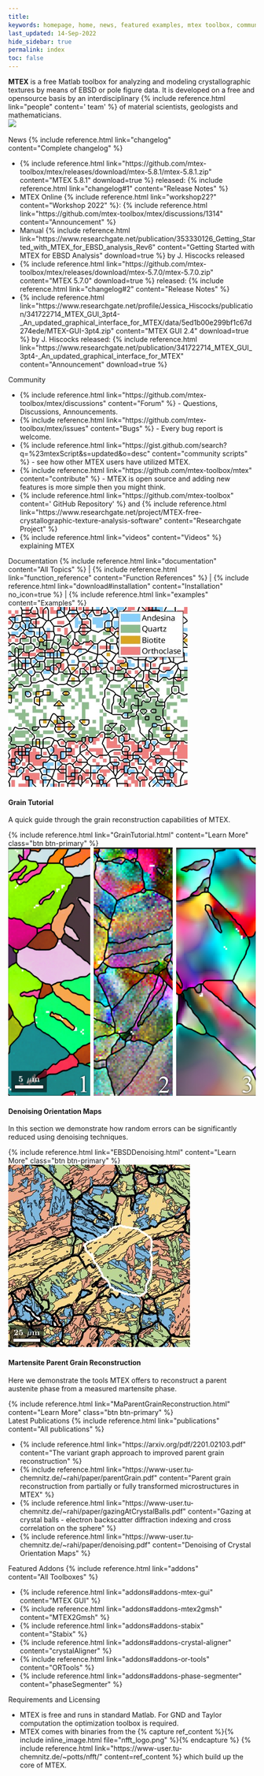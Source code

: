 ```yaml
---
title: 
keywords: homepage, home, news, featured examples, mtex toolbox, community, featured addons, documentation, latest publications, requirements, licensing, licencing
last_updated: 14-Sep-2022
hide_sidebar: true
permalink: index
toc: false
---
```


<strong>MTEX</strong> is a free Matlab toolbox for analyzing and modeling crystallographic textures by means of EBSD or pole figure data. It is developed on a free and opensource basis by an interdisciplinary
{% include reference.html link="people" content='<i class="fa fa-group"></i> team' %}
of material scientists, geologists and mathematicians.
<br>
<img src="https://visitor-badge.laobi.icu/badge?page_id=MTEXHomePage&right_color=%23149983&query_only">
<!-- <img src="https://visitor-badge.laobi.icu/badge?page_id=MTEXHomePage&right_color=%23149983"> -->

<div class="row">
    <div id="home-news" class="col-md-6">
        <div class="panel panel-default">
            <div class="panel-heading">
                <i class="fa fa-newspaper-o"></i>
                News
                <i class="fa fa-angle-double-right"></i>
                {% include reference.html link="changelog" content="Complete&nbsp;changelog" %}
            </div>
            <div class="panel-body">
                <ul>
                    <li>
                        {% include reference.html link="https://github.com/mtex-toolbox/mtex/releases/download/mtex-5.8.1/mtex-5.8.1.zip" content="MTEX 5.8.1" download=true %}
                        released:
                        {% include reference.html link="changelog#1" content="Release Notes" %}
                    </li>
                    <li>
                        MTEX Online
                        {% include reference.html link="workshop22?" content="Workshop 2022" %}:
                        {% include reference.html link="https://github.com/mtex-toolbox/mtex/discussions/1314" content="Announcement" %}
                    </li>
                    <li>
                        Manual
                        {% include reference.html link="https://www.researchgate.net/publication/353330126_Getting_Started_with_MTEX_for_EBSD_analysis_Rev6" content="Getting Started with MTEX for EBSD Analysis" download=true %}
                        by J. Hiscocks released
                    </li>
                    <li>
                        {% include reference.html link="https://github.com/mtex-toolbox/mtex/releases/download/mtex-5.7.0/mtex-5.7.0.zip" content="MTEX 5.7.0" download=true %}
                        released:
                        {% include reference.html link="changelog#2" content="Release Notes" %}
                    </li>
                    <li>
                        {% include reference.html link="https://www.researchgate.net/profile/Jessica_Hiscocks/publication/341722714_MTEX_GUI_3pt4-_An_updated_graphical_interface_for_MTEX/data/5ed1b00e299bf1c67d274ede/MTEX-GUI-3pt4.zip" content="MTEX GUI 2.4" download=true %}
                        by J. Hiscocks released:
                        {% include reference.html link="https://www.researchgate.net/publication/341722714_MTEX_GUI_3pt4-_An_updated_graphical_interface_for_MTEX" content="Announcement" download=true %}
                    </li>
                </ul>
            </div>
        </div>
    </div>
    <div id="home-community" class="col-md-6">
        <div class="panel panel-default">
            <div class="panel-heading">
                <i class="fa fa-comments-o"></i>
                Community
          </div>
            <div class="panel-body">
                <ul>
                    <li>
                        {% include reference.html link="https://github.com/mtex-toolbox/mtex/discussions" content="Forum" %}
                        - Questions, Discussions, Announcements.
                    </li>
                    <li>
                        {% include reference.html link="https://github.com/mtex-toolbox/mtex/issues" content="Bugs" %}
                        - Every bug report is welcome.
                    </li>
                    <li>
                        {% include reference.html link="https://gist.github.com/search?q=%23mtexScript&s=updated&o=desc" content="community scripts" %}
                        - see how other MTEX users have utilized MTEX.
                    </li>
                    <li>
                        {% include reference.html link="https://github.com/mtex-toolbox/mtex" content="contribute" %}
                        - MTEX is open source and adding new features is more simple then you might think.
                    </li>
                    <li>
                        {% include reference.html link="https://github.com/mtex-toolbox" content='<i class="fa fa-github"></i> GitHub Repository' %}
                        and
                        {% include reference.html link="https://www.researchgate.net/project/MTEX-free-crystallographic-texture-analysis-software" content="Researchgate Project" %}
                    </li>
                    <li>
                        {% include reference.html link="videos" content="Videos" %} explaining MTEX
                    </li>
                </ul>
            </div>
        </div>
    </div>
</div>

<div class="row">
    <div id="home-documentation" class="col-md-12">
        <div class="panel panel-default">
            <div class="panel-heading">
                <i class="fa fa-book"></i>
                Documentation
                <i class="fa fa-angle-double-right"></i>
                {% include reference.html link="documentation" content="All&nbsp;Topics" %}
                | {% include reference.html link="function_reference" content="Function&nbsp;References" %}
                | {% include reference.html link="download#installation" content="Installation" no_icon=true %}
                | {% include reference.html link="examples" content="Examples" %}
            </div>
        </div>
    </div>
</div>
<div class="row">
    <div class="col-md-4">
        <div class="panel panel-default text-center">
            <div class="panel-heading">
                <img src="images/thumbnails/GrainTutorial.jpg">
            </div>
            <div class="panel-body">
                <h4>Grain Tutorial</h4>
                <p>A quick guide through the grain reconstruction capabilities of MTEX.</p>
                {% include reference.html link="GrainTutorial.html" content="Learn More" class="btn btn-primary" %}
            </div>
        </div>
    </div>
    <div class="col-md-4">
        <div class="panel panel-default text-center">
            <div class="panel-heading">
                <img src="images/thumbnails/EBSDDenoising.jpg">
            </div>
            <div class="panel-body">
                <h4>Denoising Orientation Maps</h4>
                <p>In this section we demonstrate how random errors can be significantly reduced using denoising techniques.</p>
                {% include reference.html link="EBSDDenoising.html" content="Learn More" class="btn btn-primary" %}
            </div>
        </div>
    </div>
    <div class="col-md-4">
        <div class="panel panel-default text-center">
            <div class="panel-heading">
                <img src="images/thumbnails/MaParentGrainReconstruction.jpg">
            </div>
            <div class="panel-body">
                <h4>Martensite Parent Grain Reconstruction</h4>
                <p>Here we demonstrate the tools MTEX offers to reconstruct a parent austenite phase from a measured martensite phase.</p>
                {% include reference.html link="MaParentGrainReconstruction.html" content="Learn More" class="btn btn-primary" %}
            </div>
        </div>
    </div>
</div>

<div class="row">
    <div id="home-latest-publications" class="col-md-6">
        <div class="panel panel-default">
            <div class="panel-heading">
                <i class="fa fa-file-pdf-o"></i>
                Latest&nbsp;Publications
                <i class="fa fa-angle-double-right"></i>
                {% include reference.html link="publications" content="All&nbsp;publications" %}
            </div>
            <div class="panel-body">
                <ul>
                    <li>{% include reference.html link="https://arxiv.org/pdf/2201.02103.pdf" content="The variant graph approach to improved parent grain reconstruction" %}</li>
                    <li>{% include reference.html link="https://www-user.tu-chemnitz.de/~rahi/paper/parentGrain.pdf" content="Parent grain reconstruction from partially or fully transformed microstructures in MTEX" %}</li>
                    <li>{% include reference.html link="https://www-user.tu-chemnitz.de/~rahi/paper/gazingAtCrystalBalls.pdf" content="Gazing at crystal balls - electron backscatter diffraction indexing and cross correlation on the sphere" %}</li>
                    <li>{% include reference.html link="https://www-user.tu-chemnitz.de/~rahi/paper/denoising.pdf" content="Denoising of Crystal Orientation Maps" %}</li>
                </ul>
            </div>
        </div>
    </div>
    <div id="home-addons" class="col-md-6">
        <div class="panel panel-default">
            <div class="panel-heading">
                <i class="fa fa-code-fork"></i>
                Featured&nbsp;Addons
                <i class="fa fa-angle-double-right"></i>
                {% include reference.html link="addons" content="All&nbsp;Toolboxes" %}
            </div>
            <div class="panel-body">
                <ul>
                    <li>{% include reference.html link="addons#addons-mtex-gui" content="MTEX GUI" %}</li>
                    <li>{% include reference.html link="addons#addons-mtex2gmsh" content="MTEX2Gmsh" %}</li>
                    <li>{% include reference.html link="addons#addons-stabix" content="Stabix" %}</li>
                    <li>{% include reference.html link="addons#addons-crystal-aligner" content="crystalAligner" %}</li>
                    <li>{% include reference.html link="addons#addons-or-tools" content="ORTools" %}</li>
                    <li>{% include reference.html link="addons#addons-phase-segmenter" content="phaseSegmenter" %}</li>
                </ul>
            </div>
        </div>
    </div>
</div>

<div class="row">
    <div id="home-requirements-and-licensing" class="col-md-12">
        <div class="panel panel-default">
            <div class="panel-heading">
                <i class="fa fa-copyright"></i>
                Requirements and Licensing
            </div>
            <div class="panel-body">
                <ul>
                    <li>
                        MTEX is free and runs in standard Matlab. For GND and Taylor computation the optimization toolbox is required.
                    </li>
                    <li>
                        MTEX comes with binaries from the
                        {% capture ref_content %}{% include inline_image.html file="nfft_logo.png" %}{% endcapture %}
                        {% include reference.html link="https://www-user.tu-chemnitz.de/~potts/nfft/" content=ref_content %}
                        which build up the core of MTEX.
                    </li>
                </ul>
            </div>
        </div>
    </div>
</div>
